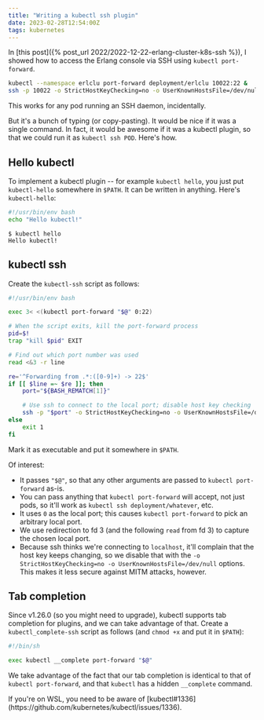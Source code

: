 ```yaml
---
title: "Writing a kubectl ssh plugin"
date: 2023-02-28T12:54:00Z
tags: kubernetes
---
```


In [this post]({% post_url 2022/2022-12-22-erlang-cluster-k8s-ssh %}), I showed how to access the Erlang console via SSH
using `kubectl port-forward`.

```sh
kubectl --namespace erlclu port-forward deployment/erlclu 10022:22 &
ssh -p 10022 -o StrictHostKeyChecking=no -o UserKnownHostsFile=/dev/null localhost
```

This works for any pod running an SSH daemon, incidentally.

But it's a bunch of typing (or copy-pasting). It would be nice if it was a single command. In fact, it would be awesome
if it was a kubectl plugin, so that we could run it as `kubectl ssh POD`. Here's how.

## Hello kubectl

To implement a kubectl plugin -- for example `kubectl hello`, you just put `kubectl-hello` somewhere in `$PATH`. It can be written in anything. Here's `kubectl-hello`:

```bash
#!/usr/bin/env bash
echo "Hello kubectl!"
```

```
$ kubectl hello
Hello kubectl!
```

## kubectl ssh

Create the `kubectl-ssh` script as follows:

```bash
#!/usr/bin/env bash

exec 3< <(kubectl port-forward "$@" 0:22)

# When the script exits, kill the port-forward process
pid=$!
trap "kill $pid" EXIT

# Find out which port number was used
read <&3 -r line

re='^Forwarding from .*:([0-9]+) -> 22$'
if [[ $line =~ $re ]]; then
    port="${BASH_REMATCH[1]}"

    # Use ssh to connect to the local port; disable host key checking
    ssh -p "$port" -o StrictHostKeyChecking=no -o UserKnownHostsFile=/dev/null localhost
else
    exit 1
fi
```

Mark it as executable and put it somewhere in `$PATH`.

Of interest:

- It passes `"$@"`, so that any other arguments are passed to `kubectl port-forward` as-is.
- You can pass anything that `kubectl port-forward` will accept, not just pods, so it'll work as `kubectl ssh
  deployment/whatever`, etc.
- It uses `0` as the local port; this causes `kubectl port-forward` to pick an arbitrary local port.
- We use redirection to fd 3 (and the following `read` from fd 3) to capture the chosen local port.
- Because ssh thinks we're connecting to `localhost`, it'll complain that the host key keeps changing, so we disable
  that with the `-o StrictHostKeyChecking=no -o UserKnownHostsFile=/dev/null` options. This makes it less secure against
  MITM attacks, however.

## Tab completion

Since v1.26.0 (so you might need to upgrade), kubectl supports tab completion for plugins, and we can take advantage of
that. Create a `kubectl_complete-ssh` script as follows (and `chmod +x` and put it in `$PATH`):

```bash
#!/bin/sh

exec kubectl __complete port-forward "$@"
```

We take advantage of the fact that our tab completion is identical to that of `kubectl port-forward`, and that `kubectl`
has a hidden `__complete` command.

<div class="callout callout-warning" markdown="span">
If you're on WSL, you need to be aware of [kubectl#1336](https://github.com/kubernetes/kubectl/issues/1336).
</div>
